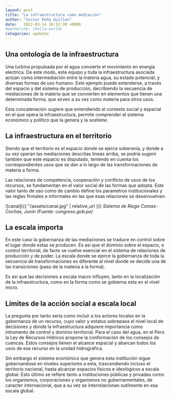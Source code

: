```yaml
---
layout: post
title: "La infraestructura como mediación"
author: "Victor Peña Guillen"
date:   2022-03-14 16:52:30 +0900
#permalink: /hello-world/
categories: updates
---
```


## Una ontología de la infraestructura

Una turbina propulsada por el agua convierte el movimiento en energía electrica. De este modo, este equipo y toda la infraestructura asociada actúan como intermediación entre la materia agua, su estado potencial, y diversas formas de uso humano. Este ejemplo puede extenderse, a través del espacio y del sistema de producción, decribiendo la secuencia de mediaciones de la materia que se convierten en elementos que tienen una determinada forma, que sirven a su vez como materia para otros usos.

Esta concatenación sugiere que entendiendo el contexto social y espacial en el que opera la infraestructura, permite comprender el sistema económico y político que la genera y la sostiene.

## La infraestructura en el territorio

Siendo que el territorio es el espacio donde se ejerce soberanía, y donde a su vez operan las mediaciones descritas lineas arriba, se podría sugerir tambien que este espacio es disputado, teniendo en cuenta los correspondientes usos que se dan a lo largo de las transformaciones de materia a forma.

Las relaciones de competencia, cooperación y conflicto de usos de los recursos, se fundamentan en el valor social de las formas que adopta. Este valor tanto de uso como de cambio define los parametros institucionales y las reglas firmales e informales en las que esas relaciones se desenvuelven.

![canal]({{ "/assets/canal.jpg" | relative_url }})
*Sistema de Riego Comas-Cochas, Junín (Fuente: congreso.gob.pe)*

## La escala importa

En este caso la gobernanza de las mediaciones se traduce en control sobre el lugar donde estas se producen. Es así que el dominio sobre el espacio, o control territorial, de facto se vuelve esencial en el sistema de relaciones de producción y de poder. La escala donde se ejerce la gobernanza de toda la secuencia de transformaciones es diferente al nivel donde se decide una de las transiciones (paso de la materia a la forma).

Es así que las decisiones a escala macro influyen, tanto en la localización de la infraestructura, como en la forma como se gobierna esta en el nivel micro.

## Límites de la acción social a escala local

La pregunta por tanto sería como incluir a los actores locales en la gobernanza de un recurso, cuyo valor y estatus sobrepasa el nivel local de decisiones y donde la infraestructura adquiere importancia como intrumento de control y dominio territorial. Para el caso del agua, en el Perú la Ley de Recursos Hídricos propone la conformación de los consejos de cuencas. Estos consejos tienen el alcance espacial y abarcan todos los usos de ese recurso en la unidad hidrográfica.

Sin embargo el sistema económico que genera esta institución sigue gobernandose en niveles superiores a esta, trascendiendo incluso el territorio nacional, hasta alcanzar espacios físicos e ideológicos a escala global. Esto último se refiere tanto a instituciones públicas y privadas como los organismos, corporaciones y organismos no gubernamentales, de caracter internacional, que a su vez se interrelacionan sutilmente en esa escala global.
